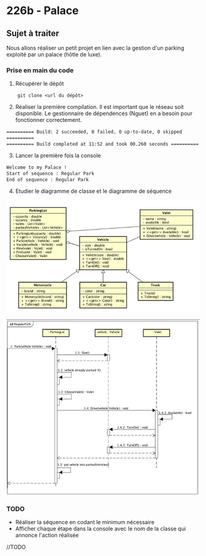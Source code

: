 ﻿# 226b - Palace

## Sujet à traiter
Nous allons réaliser un petit projet en lien avec la gestion d'un parking exploité par un palace (hôtle de luxe).

### Prise en main du code

1)  Récupérer le dépôt

```
    git clone <url du dépôt>
```
   
2) Réaliser la première compilation. Il est important que le réseau soit disponible. Le gestionnaire de dépendences (Nguet) en a besoin pour fonctionner correctement.

```
========== Build: 2 succeeded, 0 failed, 0 up-to-date, 0 skipped ==========
========== Build completed at 11:52 and took 00.260 seconds ==========
```

3) Lancer la première fois la console

```
Welcome to my Palace !
Start of sequence : Regular Park
End of sequence : Regular Park
```

4) Etudier le diagramme de classe et le diagramme de séquence

![Class Diagram](./Img/ClassDiagram.JPG)

![Sequence Diagram](./Img/SequenceDiagram.JPG)

### TODO

* Réaliser la séquence en codant le minimum nécessaire
* Afficher chaque étape dans la console avec le nom de la classe qui annonce l'action réalisée

//TODO


